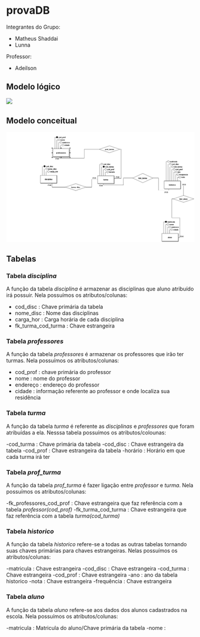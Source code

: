# provaDB

Integrantes do Grupo:

- Matheus Shaddai
- Lunna

Professor: 

- Adeilson

## Modelo lógico 
<img src="Lógico_2.png">

## Modelo conceitual
<img src="Conceitual_1.png">

## Tabelas

### Tabela _disciplina_

A função da tabela _disciplina_ é armazenar as disciplinas que aluno atribuído irá possuir.  Nela possuímos os atributos/colunas:
- cod_disc : Chave primária da tabela
- nome_disc : Nome das disciplinas
- carga_hor : Carga horária de cada disciplina
- fk_turma_cod_turma : Chave estrangeira 

### Tabela _professores_

A função da tabela _professores_ é armazenar os professores que irão ter turmas. Nela possuímos os atributos/colunas:

- cod_prof : chave primária do professor
- nome : nome do professor
- endereço : endereço do professor
- cidade : informação referente ao professor e onde localiza sua residência

### Tabela _turma_

A função da tabela _turma_ é referente as _disciplinas_ e _professores_ que foram atribuídas a ela. Nesssa tabela possuímos os atributos/colounas:

-cod_turma : Chave primária da tabela
-cod_disc : Chave estrangeira da tabela
-cod_prof : Chave estrangeira da tabela
-horário : Horário em que cada turma irá ter

### Tabela _prof_turma_

A função da tabela _prof_turma_ é fazer ligação entre _professor_ e _turma_. Nela possuímos os atributos/colunas:

-fk_professores_cod_prof : Chave estrangeira que faz referência com a tabela _professor(cod_prof)_
-fk_turma_cod_turma : Chave estrangeira que faz referência com a tabela _turma(cod_turma)_

### Tabela _historico_

A função da tabela _historico_ refere-se a todas as outras tabelas tornando suas chaves primárias para chaves estrangeiras. Nelas possuímos os atributos/colunas:

-matricula : Chave estrangeira
-cod_disc : Chave estrangeira
-cod_turma : Chave estrangeira
-cod_prof : Chave estrangeira
-ano : ano da tabela historico
-nota : Chave estrangeira 
-frequência : Chave estrangeira

### Tabela _aluno_

A função da tabela _aluno_ refere-se aos dados dos alunos cadastrados na escola. Nela possuímos os atributos/colunas:

-matricula : Matricula do aluno/Chave primária da tabela
-nome : 
